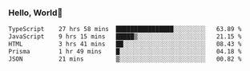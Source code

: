 
### Hello, World🐤

<!--START_SECTION:waka-->

```txt
TypeScript    27 hrs 58 mins  ████████████████░░░░░░░░░   63.89 %
JavaScript    9 hrs 15 mins   █████▒░░░░░░░░░░░░░░░░░░░   21.15 %
HTML          3 hrs 41 mins   ██░░░░░░░░░░░░░░░░░░░░░░░   08.43 %
Prisma        1 hr 49 mins    █░░░░░░░░░░░░░░░░░░░░░░░░   04.18 %
JSON          21 mins         ▒░░░░░░░░░░░░░░░░░░░░░░░░   00.82 %
```

<!--END_SECTION:waka-->
